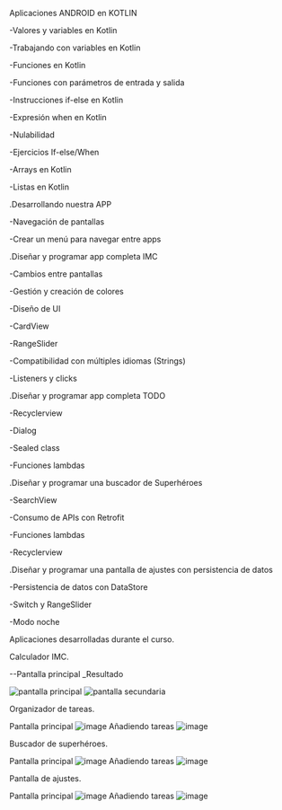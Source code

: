 Aplicaciones ANDROID en KOTLIN
  
-Valores y variables en Kotlin

-Trabajando con variables en Kotlin

-Funciones en Kotlin

-Funciones con parámetros de entrada y salida

-Instrucciones if-else en Kotlin

-Expresión when en Kotlin

-Nulabilidad

-Ejercicios If-else/When

-Arrays en Kotlin

-Listas en Kotlin

.Desarrollando nuestra APP

-Navegación de pantallas

-Crear un menú para navegar entre apps

.Diseñar y programar app completa IMC

-Cambios entre pantallas

-Gestión y creación de colores

-Diseño de UI

-CardView

-RangeSlider

-Compatibilidad con múltiples idiomas (Strings)

-Listeners y clicks

.Diseñar y programar app completa TODO

-Recyclerview

-Dialog

-Sealed class

-Funciones lambdas

.Diseñar y programar una buscador de Superhéroes

-SearchView

-Consumo de APIs con Retrofit

-Funciones lambdas

-Recyclerview

.Diseñar y programar una pantalla de ajustes con persistencia de datos

-Persistencia de datos con DataStore

-Switch y RangeSlider

-Modo noche


Aplicaciones desarrolladas durante el curso.

Calculador IMC.

--Pantalla principal				_Resultado

![pantalla principal](https://github.com/Strizik/ProyectApp/assets/128645852/b1eac7bb-2749-4b5a-ba21-b34c7dbd9eee) ![pantalla secundaria](https://github.com/Strizik/ProyectApp/assets/128645852/ff398eb0-8a6f-4c7b-876d-e1009ad15cbc)




	
Organizador de tareas.

Pantalla principal ![image](https://github.com/Strizik/ProyectApp/assets/128645852/588a615c-1fa9-433e-a1c1-5f232c355f81)
	Añadiendo tareas ![image](https://github.com/Strizik/ProyectApp/assets/128645852/6815321d-9aca-40eb-8cc6-4e7e3c7f413c)

	
Buscador de superhéroes.

Pantalla principal ![image](https://github.com/Strizik/ProyectApp/assets/128645852/a133fd74-892b-4d97-a53a-1801b3e95083)
	Añadiendo tareas ![image](https://github.com/Strizik/ProyectApp/assets/128645852/8fe5d26f-01e3-4084-aa5b-0a4d5f73689f)

	
Pantalla de ajustes.

Pantalla principal ![image](https://github.com/Strizik/ProyectApp/assets/128645852/a067372a-0c52-4c3e-aaa5-8e4c17450b98)
	Añadiendo tareas ![image](https://github.com/Strizik/ProyectApp/assets/128645852/66f494dc-dd90-4e9f-aab3-3ec6ec3c3599)

	
